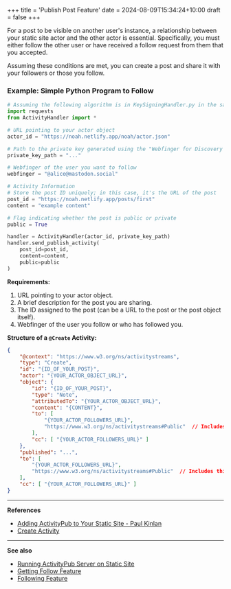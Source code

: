 +++
title = 'Publish Post Feature'
date = 2024-08-09T15:34:24+10:00
draft = false
+++

For a post to be visible on another user's instance, a relationship between your static site actor and the other actor is essential. Specifically, you must either follow the other user or have received a follow request from them that you accepted.

Assuming these conditions are met, you can create a post and share it with your followers or those you follow.

### Example: Simple Python Program to Follow

```python
# Assuming the following algorithm is in KeySigningHandler.py in the same directory
import requests
from ActivityHandler import *

# URL pointing to your actor object
actor_id = "https://noah.netlify.app/noah/actor.json"

# Path to the private key generated using the "Webfinger for Discovery Post" algorithm
private_key_path = "..."

# Webfinger of the user you want to follow
webfinger = "@alice@mastodon.social"

# Activity Information
# Store the post ID uniquely; in this case, it's the URL of the post
post_id = "https://noah.netlify.app/posts/first"
content = "example content"

# Flag indicating whether the post is public or private
public = True

handler = ActivityHandler(actor_id, private_key_path)
handler.send_publish_activity(
    post_id=post_id,
    content=content,
    public=public
)
```

**Requirements:**

1. URL pointing to your actor object.
2. A brief description for the post you are sharing.
3. The ID assigned to the post (can be a URL to the post or the post object itself).
4. Webfinger of the user you follow or who has followed you.

**Structure of a `@Create` Activity:**

```json
{
    "@context": "https://www.w3.org/ns/activitystreams",
    "type": "Create",
    "id": "{ID_OF_YOUR_POST}", 
    "actor": "{YOUR_ACTOR_OBJECT_URL}", 
    "object": {
        "id": "{ID_OF_YOUR_POST}",
        "type": "Note",
        "attributedTo": "{YOUR_ACTOR_OBJECT_URL}",
        "content": "{CONTENT}",
        "to": [ 
            "{YOUR_ACTOR_FOLLOWERS_URL}",
            "https://www.w3.org/ns/activitystreams#Public"  // Includes this if public
        ],
        "cc": [ "{YOUR_ACTOR_FOLLOWERS_URL}" ]
    },
    "published": "...",
    "to": [ 
        "{YOUR_ACTOR_FOLLOWERS_URL}",
        "https://www.w3.org/ns/activitystreams#Public"  // Includes this if public
    ],
    "cc": [ "{YOUR_ACTOR_FOLLOWERS_URL}" ]
}
```
---

**References**
- [Adding ActivityPub to Your Static Site - Paul Kinlan](https://paul.kinlan.me/adding-activity-pub-to-your-static-site/)
- [Create Activity](https://www.w3.org/TR/activitypub/#create-activity-outbox)

---

**See also**
- [Running ActivityPub Server on Static Site](/activitypub_static/page/running_activitypub_server_leveraging_static_web_hosting/)
- [Getting Follow Feature](/activitypub_static/page/extra/getting_follow_feature)
- [Following Feature](/activitypub_static/page/extra/follow_feature)




